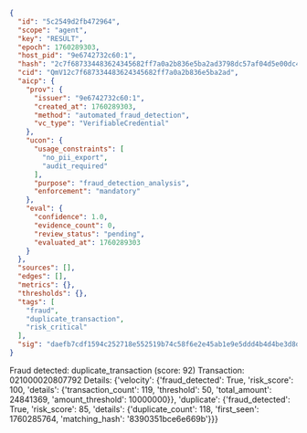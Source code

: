 ```json
{
  "id": "5c2549d2fb472964",
  "scope": "agent",
  "key": "RESULT",
  "epoch": 1760289303,
  "host_pid": "9e6742732c60:1",
  "hash": "2c7f687334483624345682ff7a0a2b836e5ba2ad3798dc57af04d5e00dc4fef6",
  "cid": "QmV12c7f687334483624345682ff7a0a2b836e5ba2ad",
  "aicp": {
    "prov": {
      "issuer": "9e6742732c60:1",
      "created_at": 1760289303,
      "method": "automated_fraud_detection",
      "vc_type": "VerifiableCredential"
    },
    "ucon": {
      "usage_constraints": [
        "no_pii_export",
        "audit_required"
      ],
      "purpose": "fraud_detection_analysis",
      "enforcement": "mandatory"
    },
    "eval": {
      "confidence": 1.0,
      "evidence_count": 0,
      "review_status": "pending",
      "evaluated_at": 1760289303
    }
  },
  "sources": [],
  "edges": [],
  "metrics": {},
  "thresholds": {},
  "tags": [
    "fraud",
    "duplicate_transaction",
    "risk_critical"
  ],
  "sig": "daefb7cdf1594c252718e552519b74c58f6e2e45ab1e9e5ddd4b4d4be3d8ddae"
}
```

Fraud detected: duplicate_transaction (score: 92)
Transaction: 021000020807792
Details: {'velocity': {'fraud_detected': True, 'risk_score': 100, 'details': {'transaction_count': 119, 'threshold': 50, 'total_amount': 24841369, 'amount_threshold': 10000000}}, 'duplicate': {'fraud_detected': True, 'risk_score': 85, 'details': {'duplicate_count': 118, 'first_seen': 1760285764, 'matching_hash': '8390351bce6e669b'}}}